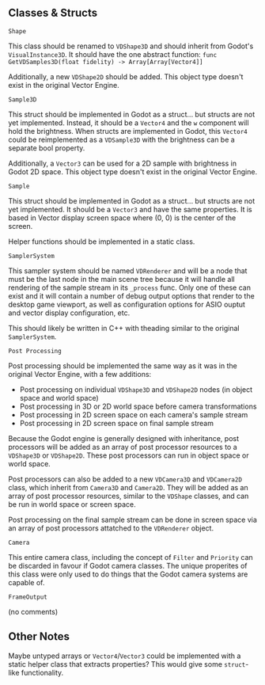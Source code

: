 ## Classes & Structs

`Shape`

This class should be renamed to `VDShape3D` and should inherit from Godot's `VisualInstance3D`. It should have the one abstract function: `func GetVDSamples3D(float fidelity) -> Array[Array[Vector4]]`

Additionally, a new `VDShape2D` should be added. This object type doesn't exist in the original Vector Engine.

`Sample3D`

This struct should be implemented in Godot as a struct... but structs are not yet implemented. Instead, it should be a `Vector4` and the `w` component will hold the brightness. When structs are implemented in Godot, this `Vector4` could be reimplemented as a `VDSample3D` with the brightness can be a separate bool property.

Additionally, a `Vector3` can be used for a 2D sample with brightness in Godot 2D space. This object type doesn't exist in the original Vector Engine.

`Sample`

This struct should be implemented in Godot as a struct... but structs are not yet implemented. It should be a `Vector3` and have the same properties. It is based in Vector display screen space where (0, 0) is the center of the screen.

Helper functions should be implemented in a static class.

`SamplerSystem`

This sampler system should be named `VDRenderer` and will be a node that must be the last node in the main scene tree because it will handle all rendering of the sample stream in its `_process` func. Only one of these can exist and it will contain a number of debug output options that render to the desktop game viewport, as well as configuration options for ASIO ouptut and vector display configuration, etc.

This should likely be written in C++ with theading similar to the original `SamplerSystem`.

`Post Processing`

Post processing should be implemented the same way as it was in the original Vector Engine, with a few additions:
- Post processing on individual `VDShape3D` and `VDShape2D` nodes (in object space and world space)
- Post processing in 3D or 2D world space before camera transformations
- Post processing in 2D screen space on each camera's sample stream
- Post processing in 2D screen space on final sample stream

Because the Godot engine is generally designed with inheritance, post processors will be added as an array of post processor resources to a `VDShape3D` or `VDShape2D`. These post processors can run in object space or world space.

Post processors can also be added to a new `VDCamera3D` and `VDCamera2D` class, which inherit from `Camera3D` and `Camera2D`. They will be added as an array of post processor resources, similar to the `VDShape` classes, and can be run in world space or screen space.

Post processing on the final sample stream can be done in screen space via an array of post processors attatched to the `VDRenderer` object.

`Camera`

This entire camera class, including the concept of `Filter` and `Priority` can be discarded in favour if Godot camera classes. The unique properites of this class were only used to do things that the Godot camera systems are capable of.

`FrameOutput`

(no comments)

## Other Notes
Maybe untyped arrays or `Vector4`/`Vector3` could be implemented with a static helper class that extracts properties? This would give some `struct`-like functionality.
